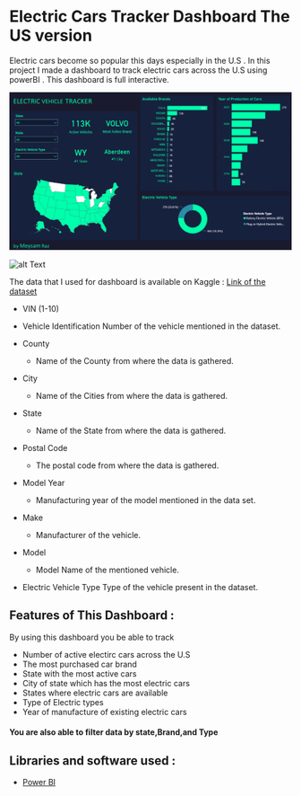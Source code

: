 # Electric Cars Tracker Dashboard The US version
Electric cars become so popular this days especially in the U.S . In this project I made a dashboard to track electric cars across the U.S using powerBI . This dashboard is full interactive.

<p><img src="src/preview.png" alt=""></p>

![alt Text](https://github.com/meysamraz/electric-cars-tracker-dashboard-US/blob/master/src/demo.gif)


The data that I used for dashboard is available on Kaggle :
[Link of the dataset](https://www.kaggle.com/datasets/ratikkakkar/electric-vehicle-population-data)

- VIN (1-10)
 - Vehicle Identification Number of the vehicle mentioned in the dataset.

- County
  - Name of the County from where the data is gathered.

- City
  - Name of the Cities from where the data is gathered.

- State
  - Name of the State from where the data is gathered.

- Postal Code
  - The postal code from where the data is gathered.

- Model Year
  - Manufacturing year of the model mentioned in the data set.

- Make
  - Manufacturer of the vehicle.

- Model
  - Model Name of the mentioned vehicle.

- Electric Vehicle Type
Type of the vehicle present in the dataset.


## Features of This Dashboard : 
By using this dashboard you be able to track 

-  Number of active electirc cars across the U.S
-  The most purchased car brand
-  State with the most active cars 
-  City of state which has the most electric cars  
-  States where electric cars are available
-  Type of Electric types 
-  Year of manufacture of existing electric cars

#### You are also able to filter data by **state**,**Brand**,and **Type**

## Libraries and software used : 
 
 - [Power BI](https://powerbi.microsoft.com/en/)
